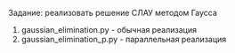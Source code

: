 Задание: реализовать решение СЛАУ методом Гаусса  
1. gaussian_elimination.py - обычная реализация 
2. gaussian_elimination_p.py - параллельная реализация
